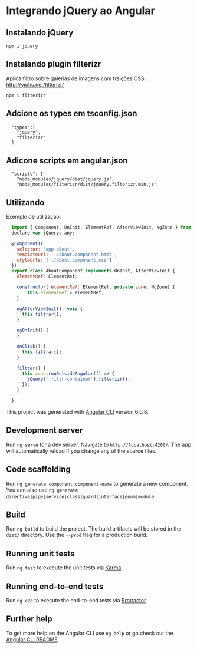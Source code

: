 # Integrando jQuery ao Angular

## Instalando jQuery

```
npm i jquery
```

## Instalando plugin filterizr

Aplica filtro sobre galerias de imagens com trsições CSS. http://yiotis.net/filterizr/

```
npm i filterizr
```

## Adcione os types em tsconfig.json

```
  "types":[
    "jquery",
    "filterizr"
  ]
```

## Adicone scripts em angular.json

```
  "scripts": [
    "node_modules/jquery/dist/jquery.js",
    "node_modules/filterizr/dist/jquery.filterizr.min.js"
```

## Utilizando

Exemplo de utilização:

```javascript
  import { Component, OnInit, ElementRef, AfterViewInit, NgZone } from '@angular/core';
  declare var jQuery: any;

  @Component({
    selector: 'app-about',
    templateUrl: './about.component.html',
    styleUrls: ['./about.component.css']
  })
  export class AboutComponent implements OnInit, AfterViewInit {
    elementRef: ElementRef;

    constructor( elementRef: ElementRef, private zone: NgZone) {
        this.elementRef = elementRef;
    }

    ngAfterViewInit(): void {
      this.filtrar();
    }

    ngOnInit() {
    }

    onClick() {
      this.filtrar();
    }

    filtrar() {
      this.zone.runOutsideAngular(() => {
        jQuery('.filtr-container').filterizr();
      });
    }

  }
```




This project was generated with [Angular CLI](https://github.com/angular/angular-cli) version 6.0.8.

## Development server

Run `ng serve` for a dev server. Navigate to `http://localhost:4200/`. The app will automatically reload if you change any of the source files.

## Code scaffolding

Run `ng generate component component-name` to generate a new component. You can also use `ng generate directive|pipe|service|class|guard|interface|enum|module`.

## Build

Run `ng build` to build the project. The build artifacts will be stored in the `dist/` directory. Use the `--prod` flag for a production build.

## Running unit tests

Run `ng test` to execute the unit tests via [Karma](https://karma-runner.github.io).

## Running end-to-end tests

Run `ng e2e` to execute the end-to-end tests via [Protractor](http://www.protractortest.org/).

## Further help

To get more help on the Angular CLI use `ng help` or go check out the [Angular CLI README](https://github.com/angular/angular-cli/blob/master/README.md).
